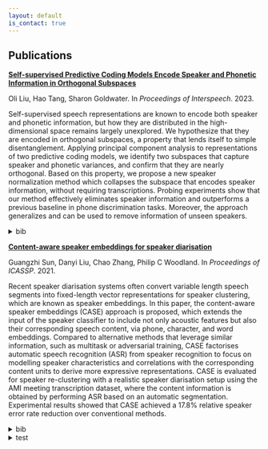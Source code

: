 ```yaml
---
layout: default
is_contact: true
---
```


## Publications


[**Self-supervised Predictive Coding Models Encode Speaker and Phonetic Information in Orthogonal Subspaces**](https://arxiv.org/pdf/2305.12464.pdf) 

Oli Liu, Hao Tang, Sharon Goldwater. In <em>Proceedings of Interspeech</em>. 2023.

Self-supervised speech representations are known to encode both speaker and phonetic information, but how they are distributed in the high-dimensional space remains largely unexplored. We hypothesize that they are encoded in orthogonal subspaces, a property that lends itself to simple disentanglement. Applying principal component analysis to representations of two predictive coding models, we identify two subspaces that capture speaker and phonetic variances, and confirm that they are nearly orthogonal. Based on this property, we propose a new speaker normalization method which collapses the subspace that encodes speaker information, without requiring transcriptions. Probing experiments show that our method effectively eliminates speaker information and outperforms a previous baseline in phone discrimination tasks. Moreover, the approach generalizes and can be used to remove information of unseen speakers.

<details>
  <summary>bib</summary>
      
    
    @inproceedings{liu.tang.ea:self-supervised,   
      author={Oli Danyi Liu and Hao Tang and Sharon Goldwater},     
      title={{Self-supervised Predictive Coding Models Encode Speaker and Phonetic Information in Orthogonal Subspaces}},   
      year=2023,   
      booktitle={Proc. INTERSPEECH 2023},   
      pages={2968--2972},   
      doi={10.21437/Interspeech.2023-871}   
    }
</details>


[**Content-aware speaker embeddings for speaker diarisation**](https://arxiv.org/pdf/2102.06467.pdf)

Guangzhi Sun, Danyi Liu, Chao Zhang, Philip C Woodland. In <em>Proceedings of ICASSP</em>. 2021.

Recent speaker diarisation systems often convert variable length speech segments into fixed-length vector representations for speaker clustering, which are known as speaker embeddings. In this paper, the content-aware speaker embeddings (CASE) approach is proposed, which extends the input of the speaker classifier to include not only acoustic features but also their corresponding speech content, via phone, character, and word embeddings. Compared to alternative methods that leverage similar information, such as multitask or adversarial training, CASE factorises automatic speech recognition (ASR) from speaker recognition to focus on modelling speaker characteristics and correlations with the corresponding content units to derive more expressive representations. CASE is evaluated for speaker re-clustering with a realistic speaker diarisation setup using the AMI meeting transcription dataset, where the content information is obtained by performing ASR based on an automatic segmentation. Experimental results showed that CASE achieved a 17.8% relative speaker error rate reduction over conventional methods.

<details>
  <summary>bib</summary>
      
    
    @inproceedings{sun.liu.ea:context,  
      author={Sun, G. and Liu, D. and Zhang, C. and Woodland, P. C.},  
      booktitle={ICASSP 2021 - 2021 IEEE International Conference on Acoustics, Speech and Signal Processing (ICASSP)},   
      title={Content-Aware Speaker Embeddings for Speaker Diarisation},   
      year={2021},  
      volume={},  
      number={},  
      pages={7168-7172},  
      doi={10.1109/ICASSP39728.2021.9414390}   
      }
</details>

<details>
  <summary>test</summary>
  
```python
def func():
    return 'hello, world!'
```
</details>

